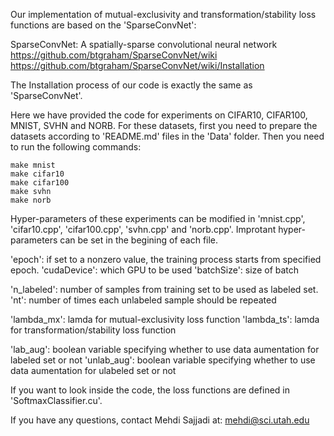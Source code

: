Our implementation of mutual-exclusivity and transformation/stability loss functions are based on the 'SparseConvNet':

SparseConvNet: A spatially-sparse convolutional neural network
https://github.com/btgraham/SparseConvNet/wiki
https://github.com/btgraham/SparseConvNet/wiki/Installation

The Installation process of our code is exactly the same as 'SparseConvNet'.

Here we have provided the code for experiments on CIFAR10, CIFAR100, MNIST, SVHN and NORB. 
For these datasets, first you need to prepare the datasets according to 'README.md' files in the 'Data' folder. Then you need to run the following commands:

```
make mnist
make cifar10
make cifar100
make svhn
make norb
```

Hyper-parameters of these experiments can be modified in 'mnist.cpp', 'cifar10.cpp', 'cifar100.cpp', 'svhn.cpp' and 'norb.cpp'. Improtant hyper-parameters can be set in the begining of each file.

'epoch': if set to a nonzero value, the training process starts from specified epoch.
'cudaDevice': which GPU to be used
'batchSize': size of batch

'n_labeled': number of samples from training set to be used as labeled set.
'nt': number of times each unlabeled sample should be repeated

'lambda_mx': lamda for mutual-exclusivity loss function
'lambda_ts': lamda for transformation/stability loss function

'lab_aug': boolean variable specifying whether to use data aumentation for labeled set or not
'unlab_aug': boolean variable specifying whether to use data aumentation for ulabeled set or not

If you want to look inside the code, the loss functions are defined in 'SoftmaxClassifier.cu'.

If you have any questions, contact Mehdi Sajjadi at:
mehdi@sci.utah.edu